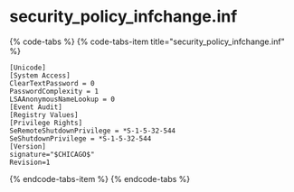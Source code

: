# security\_policy\_infchange.inf

{% code-tabs %}
{% code-tabs-item title="security\_policy\_infchange.inf" %}
```text
[Unicode]
[System Access]
ClearTextPassword = 0
PasswordComplexity = 1
LSAAnonymousNameLookup = 0
[Event Audit]
[Registry Values]
[Privilege Rights]
SeRemoteShutdownPrivilege = *S-1-5-32-544
SeShutdownPrivilege = *S-1-5-32-544
[Version]
signature="$CHICAGO$"
Revision=1
```
{% endcode-tabs-item %}
{% endcode-tabs %}

